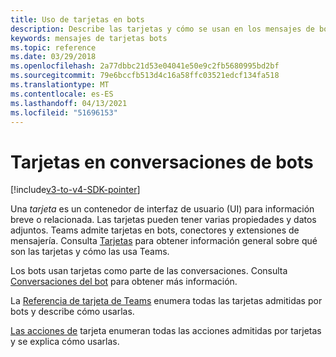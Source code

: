 ```yaml
---
title: Uso de tarjetas en bots
description: Describe las tarjetas y cómo se usan en los mensajes de bot
keywords: mensajes de tarjetas bots
ms.topic: reference
ms.date: 03/29/2018
ms.openlocfilehash: 2a77dbbc21d53e04041e50e9c2fb5680995bd2bf
ms.sourcegitcommit: 79e6bccfb513d4c16a58ffc03521edcf134fa518
ms.translationtype: MT
ms.contentlocale: es-ES
ms.lasthandoff: 04/13/2021
ms.locfileid: "51696153"
---
```

# <a name="cards-in-bot-conversations"></a>Tarjetas en conversaciones de bots

[!include[v3-to-v4-SDK-pointer](~/includes/v3-to-v4-pointer-bots.md)]

Una *tarjeta* es un contenedor de interfaz de usuario (UI) para información breve o relacionada. Las tarjetas pueden tener varias propiedades y datos adjuntos. Teams admite tarjetas en bots, conectores y extensiones de mensajería. Consulta [Tarjetas](~/task-modules-and-cards/what-are-cards.md) para obtener información general sobre qué son las tarjetas y cómo las usa Teams.

Los bots usan tarjetas como parte de las conversaciones. Consulta [Conversaciones del bot](~/resources/bot-v3/bot-conversations/bots-conversations.md) para obtener más información.

La [Referencia de tarjeta de Teams](~/task-modules-and-cards/cards/cards-reference.md) enumera todas las tarjetas admitidas por bots y describe cómo usarlas.

[Las acciones de](~/task-modules-and-cards/cards/cards-actions.md) tarjeta enumeran todas las acciones admitidas por tarjetas y se explica cómo usarlas.
